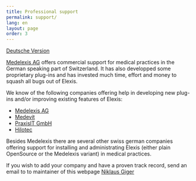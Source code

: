 ```yaml
---
title: Professional support
permalink: support/
lang: en
layout: page
order: 3
---
```


[Deutsche Version](de_support.html)


[Medelexis AG](http://www.medelexis.ch) offers commercial support for
medical practices in the German speaking part of Switzerland. It has
also developped some proprietary plug-ins and has invested much time,
effort and money to squash all bugs out of Elexis.

We know of the following companies offering help in developing new
plug-ins and/or improving existing features of Elexis:
* [Medelexis AG](http://www.medelexis.ch)
* [Medevit](http://www.medevit.at)
* [PraxisIT GmbH](https://www.praxisit.net/)
* [Hilotec](http://www.hilotec.com)

Besides Medelexis there are several other swiss german companies
offering support for installing and administrating Elexis (either plain
OpenSource or the Medelexis variant) in medical practices.

If you wish to add your company and have a proven track record,
send an email to to maintainer of this webpage [Niklaus Giger](mailto:niklaus.giger@member.fsf.org)


